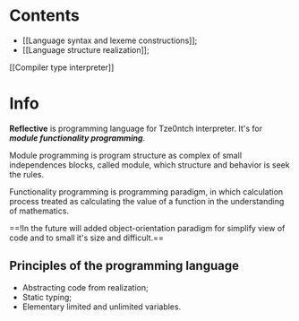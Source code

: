# Contents
- [[Language syntax and lexeme constructions]];
- [[Language structure realization]];

[[Compiler type interpreter]]

# Info
**Reflective** is programming language for Tze0ntch interpreter. It's for ***module functionality programming***.

Module programming is program structure as complex of small independences blocks, called module, which structure and behavior is seek the rules.

Functionality programming is programming paradigm, in which calculation process treated as calculating the value of a function in the understanding of mathematics.

==!In the future will added object-orientation paradigm for simplify view of code and to small it's size and difficult.==

## Principles of the programming language
- Abstracting code from realization;
- Static typing;
- Elementary limited and unlimited variables.